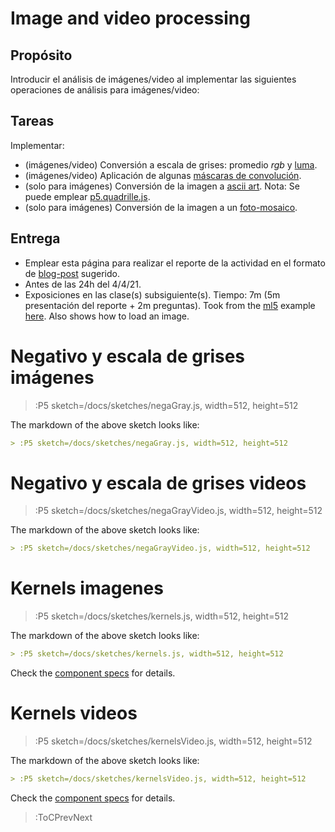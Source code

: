 # Image and video processing

## Propósito

Introducir el análisis de imágenes/video al implementar las siguientes operaciones de análisis para imágenes/video:

## Tareas

Implementar:

* (imágenes/video) Conversión a escala de grises: promedio _rgb_ y [luma](https://en.wikipedia.org/wiki/HSL_and_HSV#Disadvantages).
* (imágenes/video) Aplicación de algunas [máscaras de convolución](https://en.wikipedia.org/wiki/Kernel_(image_processing)).
* (solo para imágenes) Conversión de la imagen a [ascii art](https://en.wikipedia.org/wiki/ASCII_art). Nota: Se puede emplear [p5.quadrille.js](https://objetos.github.io/p5.quadrille.js/).
* (solo para imágenes) Conversión de la imagen a un [foto-mosaico](https://en.wikipedia.org/wiki/Photographic_mosaic).

## Entrega

* Emplear esta página para realizar el reporte de la actividad en el formato de [blog-post](/#grading) sugerido.
* Antes de las 24h del 4/4/21.
* Exposiciones en las clase(s) subsiguiente(s). Tiempo: 7m (5m presentación del reporte + 2m preguntas).
Took from the [ml5](https://ml5js.org/) example [here](https://learn.ml5js.org/#/reference/facemesh?id=examples). Also shows how to load an image.

# Negativo y escala de grises imágenes

> :P5 sketch=/docs/sketches/negaGray.js, width=512, height=512

The markdown of the above sketch looks like:

```md
> :P5 sketch=/docs/sketches/negaGray.js, width=512, height=512
``` 

# Negativo y escala de grises videos

> :P5 sketch=/docs/sketches/negaGrayVideo.js, width=512, height=512

The markdown of the above sketch looks like:

```md
> :P5 sketch=/docs/sketches/negaGrayVideo.js, width=512, height=512
``` 

# Kernels imagenes

> :P5 sketch=/docs/sketches/kernels.js, width=512, height=512

The markdown of the above sketch looks like:

```md
> :P5 sketch=/docs/sketches/kernels.js, width=512, height=512
```

Check the [component specs](/docs/snippets/component) for details.

# Kernels videos

> :P5 sketch=/docs/sketches/kernelsVideo.js, width=512, height=512

The markdown of the above sketch looks like:

```md
> :P5 sketch=/docs/sketches/kernelsVideo.js, width=512, height=512
```

Check the [component specs](/docs/snippets/component) for details.

> :ToCPrevNext